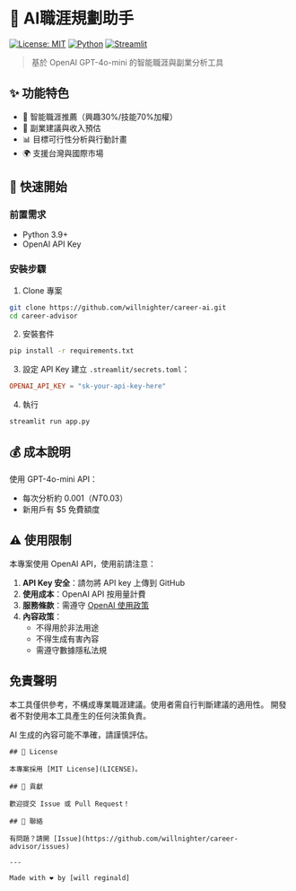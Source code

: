 # 🎯 AI職涯規劃助手

[![License: MIT](https://img.shields.io/badge/License-MIT-yellow.svg)](https://opensource.org/licenses/MIT)
[![Python](https://img.shields.io/badge/python-3.9+-blue.svg)](https://www.python.org/downloads/)
[![Streamlit](https://img.shields.io/badge/Streamlit-1.28+-red.svg)](https://streamlit.io)

> 基於 OpenAI GPT-4o-mini 的智能職涯與副業分析工具

## ✨ 功能特色

- 🎯 智能職涯推薦（興趣30%/技能70%加權）
- 💼 副業建議與收入預估
- 📊 目標可行性分析與行動計畫
- 🌍 支援台灣與國際市場

## 🚀 快速開始

### 前置需求

- Python 3.9+
- OpenAI API Key

### 安裝步驟

1. Clone 專案
```bash
git clone https://github.com/willnighter/career-ai.git
cd career-advisor
```

2. 安裝套件
```bash
pip install -r requirements.txt
```

3. 設定 API Key
建立 `.streamlit/secrets.toml`：
```toml
OPENAI_API_KEY = "sk-your-api-key-here"
```

4. 執行
```bash
streamlit run app.py
```

## 💰 成本說明

使用 GPT-4o-mini API：
- 每次分析約 $0.001（NT$0.03）
- 新用戶有 $5 免費額度

## ⚠️ 使用限制

本專案使用 OpenAI API，使用前請注意：

1. **API Key 安全**：請勿將 API key 上傳到 GitHub
2. **使用成本**：OpenAI API 按用量計費
3. **服務條款**：需遵守 [OpenAI 使用政策](https://openai.com/policies/usage-policies)
4. **內容政策**：
   - 不得用於非法用途
   - 不得生成有害內容
   - 需遵守數據隱私法規

## 免責聲明

本工具僅供參考，不構成專業職涯建議。使用者需自行判斷建議的適用性。
開發者不對使用本工具產生的任何決策負責。

AI 生成的內容可能不準確，請謹慎評估。
```
## 📝 License

本專案採用 [MIT License](LICENSE)。

## 🤝 貢獻

歡迎提交 Issue 或 Pull Request！

## 📧 聯絡

有問題？請開 [Issue](https://github.com/willnighter/career-advisor/issues)

---

Made with ❤️ by [will reginald]
